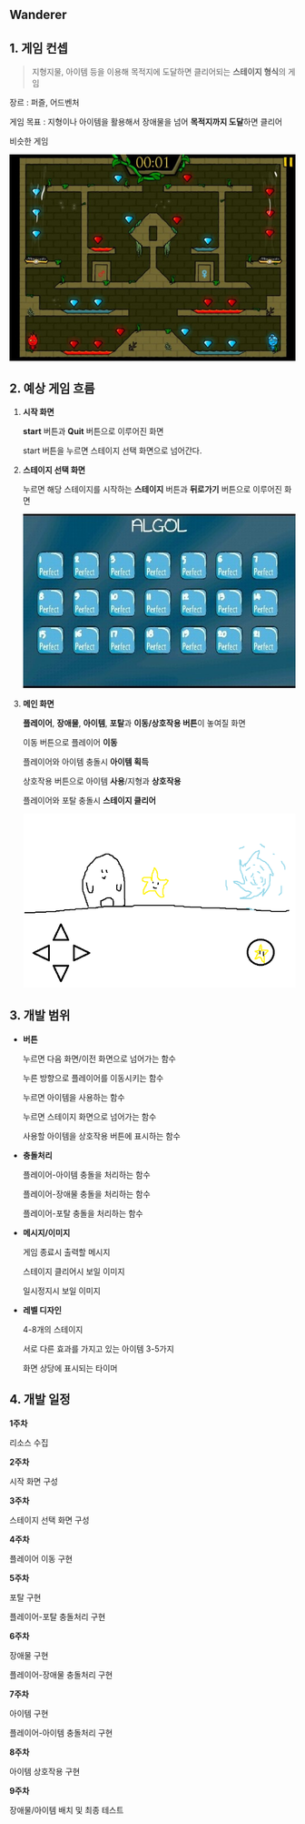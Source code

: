 ## Wanderer

## 1. 게임 컨셉

> 지형지물, 아이템 등을 이용해 목적지에 도달하면 클리어되는 **스테이지 형식**의 게임



장르 : 퍼즐, 어드벤처

게임 목표 : 지형이나 아이템을 활용해서 장애물을 넘어 **목적지까지 도달**하면 클리어



비슷한 게임

![](https://github.com/Goraney/AndroidProject01/blob/main/img_readme/ex.jpg)



## 2. 예상 게임 흐름

1. **시작 화면**

   **start** 버튼과 **Quit** 버튼으로 이루어진 화면

   start 버튼을 누르면 스테이지 선택 화면으로 넘어간다.

   

2. **스테이지 선택 화면**

   누르면 해당 스테이지를 시작하는 **스테이지** 버튼과 **뒤로가기** 버튼으로 이루어진 화면

   ![](https://github.com/Goraney/AndroidProject01/blob/main/img_readme/select.jpg)

3. **메인 화면**

   **플레이어**, **장애물**, **아이템**, **포탈**과 **이동/상호작용 버튼**이 놓여질 화면


   이동 버튼으로 플레이어 **이동**

   플레이어와 아이템 충돌시 **아이템 획득**

   상호작용 버튼으로 아이템 **사용**/지형과 **상호작용**

   플레이어와 포탈 충돌시 **스테이지 클리어**

   ![](https://github.com/Goraney/AndroidProject01/blob/main/img_readme/main.png)



## 3. 개발 범위

- **버튼**

  누르면 다음 화면/이전 화면으로 넘어가는 함수

  누른 방향으로 플레이어를 이동시키는 함수

  누르면 아이템을 사용하는 함수

  누르면 스테이지 화면으로 넘어가는 함수

  사용할 아이템을 상호작용 버튼에 표시하는 함수

- **충돌처리**

  플레이어-아이템 충돌을 처리하는 함수

  플레이어-장애물 충돌을 처리하는 함수

  플레이어-포탈 충돌을 처리하는 함수

- **메시지/이미지**

  게임 종료시 출력할 메시지

  스테이지 클리어시 보일 이미지

  일시정지시 보일 이미지

- **레벨 디자인**

  4-8개의 스테이지

  서로 다른 효과를 가지고 있는 아이템 3-5가지

  화면 상당에 표시되는 타이머



## 4. 개발 일정

**1주차**

리소스 수집


**2주차**

시작 화면 구성


**3주차**

스테이지 선택 화면 구성


**4주차**

플레이어 이동 구현


**5주차**

포탈 구현

플레이어-포탈 충돌처리 구현


**6주차**

장애물 구현

플레이어-장애물 충돌처리 구현


**7주차**

아이템 구현

플레이어-아이템 충돌처리 구현


**8주차**

아이템 상호작용 구현


**9주차**

장애물/아이템 배치 및 최종 테스트


